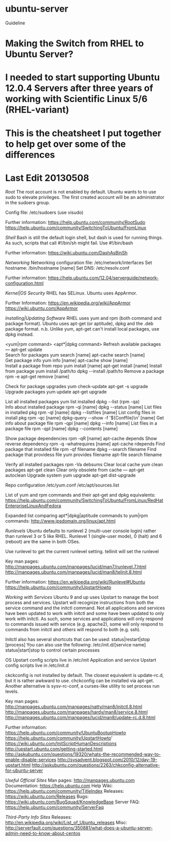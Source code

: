 # ubuntu-server
Guideline


# Making the Switch from RHEL to Ubuntu Server?
# I needed to start supporting Ubuntu 12.0.4 Servers after three years of working with Scientific Linux 5/6 (RHEL-variant)
# This is the cheatsheet I put together to help get over some of the differences
# Last Edit 20130508

_Root_
The root account is not enabled by default. Ubuntu wants to to use sudo to elevate privileges. The first created account will be an administrator in the sudoers group.

Config file: /etc/sudoers (use visudo)

Further information:
https://help.ubuntu.com/community/RootSudo
https://help.ubuntu.com/community/SwitchingToUbuntu/FromLinux

_Shell_
Bash is still the default login shell, but dash is used for running things. As such, scripts that call #!/bin/sh might 
fail. Use #!/bin/bash

Further information:
https://wiki.ubuntu.com/DashAsBinSh

_Networking_
Networking configuration file: /etc/network/interfaces
Set hostname: /bin/hostname [name]
Set DNS: /etc/resolv.conf

Further information:
https://help.ubuntu.com/12.04/serverguide/network-configuration.html

_Kernel|OS Security_
RHEL has SELinux. Ubuntu uses AppArmor.

Further Information: 
https://en.wikipedia.org/wiki/AppArmor
https://wiki.ubuntu.com/AppArmor

_Installing|Updating Software_
RHEL uses yum and rpm (both command and package format). Ubuntu uses apt-get (or aptitude), dpkg and the .deb package format. n.b. Unlike yum, apt-get can't install local packages, use dpkg instead.

<action>					<yum|rpm command>			<apt*|dpkg command>
Refresh available packages			—					apt-get update		
Search for packages				yum search [name]			apt-cache search [name]		
Get package info				yum info [name]				apt-cache show [name]		   	
Install a package from repo			yum install [name]			apt-get install [name]
Install from package				yum install /path/to			dpkg --install /path/to
Remove a package				rpm -e					apt-get remove [name]
                                                            
Check for package upgrades			yum check-update			apt-get -s upgrade
Upgrade packages				yum update				apt-get upgrade

List all installed packages			yum list installed			dpkg --list
						(rpm -qa)               		   
Info about installed package			rpm -qi [name]				dpkg --status  [name]
List files in installed pkg			rpm -ql  [name]				dpkg --listfiles  [name]
List config files in install pkg		rpm -qc  [name]				dpkg-query --show -f '${Conffile}\n'  [name]
Get info about package file			rpm -qpi [name]				dpkg --info [name]
List files in a package file			rpm -qpl [name]				dpkg --contents [name]

Show package dependencies			rpm -qR  [name]				apt-cache depends
Show reverse dependency				rpm -q -whatrequires [name] 		apt-cache rdepends
Find package that installed file		rpm -qf filename			dpkg --search filename
Find package that providess file		yum provides filename			apt-file search filename

Verify all installed packages			rpm -Va					debsums
Clear local cache				yum clean packages			apt-get clean
Clear only obsolete from cache			—					apt-get autoclean
Upgrade system					yum upgrade				apt-get dist-upgrade

Repo configuration				/etc/yum.conf				/etc/apt/sources.list


List of yum and rpm commands and their apt-get and dpkg equivalents: 
https://help.ubuntu.com/community/SwitchingToUbuntu/FromLinux/RedHatEnterpriseLinuxAndFedora

Expanded list comparing apt*|dpkg|aptitude commands to yum|rpm commands: 
http://www.jpsdomain.org/linux/apt.html


_Runlevels_
Ubuntu defaults to runlevel 2 (multi-user console login) rather than runlevel 3 or 5 like RHEL. 
Runlevel 1 (single-user mode), 0 (halt) and 6 (reboot) are the same in both OSes.

Use runlevel to get the current runlevel setting. tellinit will set the runlevel

Key man pages:
http://manpages.ubuntu.com/manpages/lucid/man7/runlevel.7.html
http://manpages.ubuntu.com/manpages/lucid/man8/telinit.8.html

Further information:
https://en.wikipedia.org/wiki/Runlevel#Ubuntu
https://help.ubuntu.com/community/UpstartHowto

_Working with Services_
Ubuntu 9 and up uses Upstart to manage the boot process and services. Upstart will recognize instructions from both the service command and the initctl command. Not all applications and services have been updated to work with initctl and some have been updated to only work with initctl. As such, some services and applications will only respond to commands issued with service (e.g. apache2), some will only respond to commands from initctl and others will respond to both (e.g. ssh).

Initctl also has several shortcuts that can be used: status|restart|stop [process]
You can also use the following: /etc/init.d/[service name] status|start|stop to control certain processes

OS Upstart config scripts live in /etc/init
Application and service Upstart config scripts live in /etc/init.d

ckckconfig is not installed by default. The closest equivalent is update-rc.d, but it is rather awkward to use. chckconfig can be installed via apt-get. Another alternative is sysv-rc-conf, a curses-like utility to set process run levels.

Key man pages:
http://manpages.ubuntu.com/manpages/natty/man8/initctl.8.html
http://manpages.ubuntu.com/manpages/hardy/man8/service.8.html
http://manpages.ubuntu.com/manpages/lucid/man8/update-rc.d.8.html

Further information:
https://help.ubuntu.com/community/UbuntuBootupHowto
https://help.ubuntu.com/community/UpstartHowto'
https://wiki.ubuntu.com/InitScriptHumanDescriptions
http://upstart.ubuntu.com/getting-started.html
http://askubuntu.com/questions/19320/whats-the-recommended-way-to-enable-disable-services
http://sysadvent.blogspot.com/2010/12/day-19-upstart.html
http://askubuntu.com/questions/2263/chkconfig-alternative-for-ubuntu-server

_Useful Official Sites_
Man pages: http://manpages.ubuntu.com
Documentation: https://help.ubuntu.com
Help Wiki: https://help.ubuntu.com/community/TitleIndex
Releases:  https://wiki.ubuntu.com/Releases
Bugs: https://wiki.ubuntu.com/BugSquad/KnowledgeBase
Server FAQ: https://help.ubuntu.com/community/ServerFaq

_Third-Party Info Sites_
Releases: http://en.wikipedia.org/wiki/List_of_Ubuntu_releases
Misc: http://serverfault.com/questions/350881/what-does-a-ubuntu-server-admin-need-to-know-about-centos
